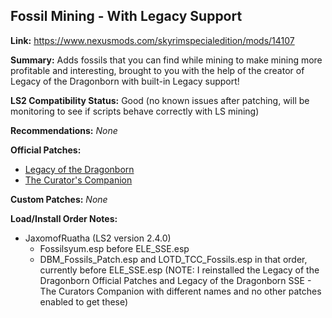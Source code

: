 ## Fossil Mining - With Legacy Support

**Link:** https://www.nexusmods.com/skyrimspecialedition/mods/14107

**Summary:** Adds fossils that you can find while mining to make mining more profitable and interesting, brought to you with the help of the creator of Legacy of the Dragonborn with built-in Legacy support! 

**LS2 Compatibility Status:** Good (no known issues after patching, will be monitoring to see if scripts behave correctly with LS mining)

**Recommendations:** 
_None_

**Official Patches:**
* [Legacy of the Dragonborn](https://www.nexusmods.com/skyrimspecialedition/mods/30980)
* [The Curator's Companion](https://www.nexusmods.com/skyrimspecialedition/mods/38529)

**Custom Patches:**
_None_

**Load/Install Order Notes:**
* JaxomofRuatha (LS2 version 2.4.0)
  * Fossilsyum.esp before ELE_SSE.esp
  * DBM_Fossils_Patch.esp and LOTD_TCC_Fossils.esp in that order, currently before ELE_SSE.esp (NOTE: I reinstalled the Legacy of the Dragonborn Official Patches and Legacy of the Dragonborn SSE - The Curators Companion with different names and no other patches enabled to get these)